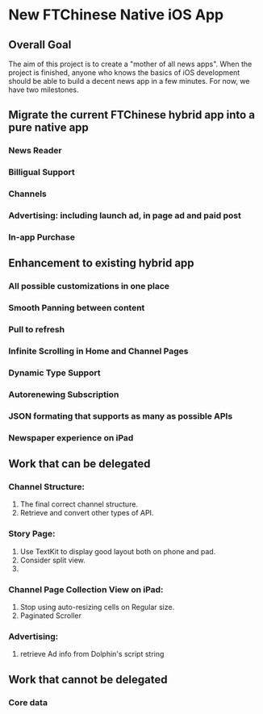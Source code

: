 # New FTChinese Native iOS App

## Overall Goal
The aim of this project is to create a "mother of all news apps". When the project is finished, anyone who knows the basics of iOS development should be able to build a decent news app in a few minutes. For now, we have two milestones. 

## Migrate the current FTChinese hybrid app into a pure native app
### News Reader
### Billigual Support
### Channels
### Advertising: including launch ad, in page ad and paid post
### In-app Purchase

## Enhancement to existing hybrid app
### All possible customizations in one place
### Smooth Panning between content
### Pull to refresh
### Infinite Scrolling in Home and Channel Pages
### Dynamic Type Support
### Autorenewing Subscription
### JSON formating that supports as many as possible APIs
### Newspaper experience on iPad

## Work that can be delegated
### Channel Structure: 
1. The final correct channel structure. 
2. Retrieve and convert other types of API. 
### Story Page: 
1. Use TextKit to display good layout both on phone and pad. 
2. Consider split view. 
3. 
### Channel Page Collection View on iPad: 
1. Stop using auto-resizing cells on Regular size. 
2. Paginated Scroller
### Advertising: 
1. retrieve Ad info from Dolphin's script string

## Work that cannot be delegated
### Core data



